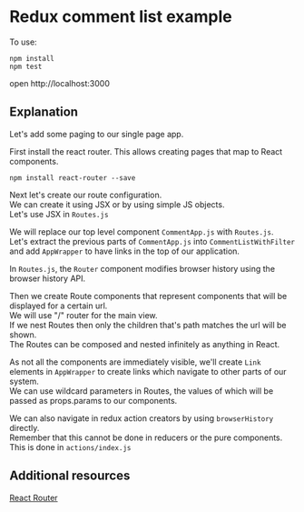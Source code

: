 # Redux comment list example

To use:
```
npm install
npm test
```

open http://localhost:3000

## Explanation

Let's add some paging to our single page app.

First install the react router.
This allows creating pages that map to React components.
```
npm install react-router --save
```

Next let's create our route configuration.  
We can create it using JSX or by using simple JS objects.  
Let's use JSX in `Routes.js`  

We will replace our top level component `CommentApp.js` with `Routes.js`.  
Let's extract the previous parts of `CommentApp.js` into `CommentListWithFilter` and add `AppWrapper` to have links in the top of our application.

In `Routes.js`, the `Router` component modifies browser history using the browser history API.

Then we create Route components that represent components that will be displayed for a certain url.  
We will use "/" router for the main view.  
If we nest Routes then only the children that's path matches the url will be shown.  
The Routes can be composed and nested infinitely as anything in React.

As not all the components are immediately visible, we'll create `Link` elements in `AppWrapper` to create links which navigate to other parts of our system.  
We can use wildcard parameters in Routes, the values of which will be passed as props.params to our components.

We can also navigate in redux action creators by using `browserHistory` directly.  
Remember that this cannot be done in reducers or the pure components.  
This is done in `actions/index.js`

## Additional resources
[React Router](https://github.com/reactjs/react-router)
